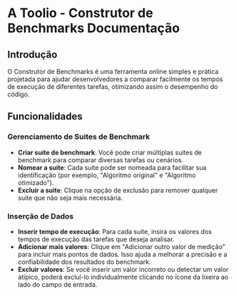 # A Toolio - Construtor de Benchmarks Documentação

## Introdução

O Construtor de Benchmarks é uma ferramenta online simples e prática projetada para ajudar desenvolvedores a comparar facilmente os tempos de execução de diferentes tarefas, otimizando assim o desempenho do código.

## Funcionalidades

### Gerenciamento de Suites de Benchmark
- **Criar suite de benchmark**: Você pode criar múltiplas suites de benchmark para comparar diversas tarefas ou cenários.
- **Nomear a suite**: Cada suite pode ser nomeada para facilitar sua identificação (por exemplo, "Algoritmo original" e "Algoritmo otimizado").
- **Excluir a suite**: Clique na opção de exclusão para remover qualquer suite que não seja mais necessária.

### Inserção de Dados
- **Inserir tempo de execução**: Para cada suite, insira os valores dos tempos de execução das tarefas que deseja analisar.
- **Adicionar mais valores**: Clique em "Adicionar outro valor de medição" para incluir mais pontos de dados. Isso ajuda a melhorar a precisão e a confiabilidade dos resultados do benchmark.
- **Excluir valores**: Se você inserir um valor incorreto ou detectar um valor atípico, poderá excluí-lo individualmente clicando no ícone da lixeira ao lado do campo de entrada.